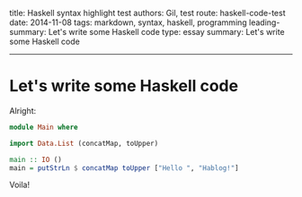 title: Haskell syntax highlight test
authors: Gil, test
route: haskell-code-test
date: 2014-11-08
tags: markdown, syntax, haskell, programming
leading-summary: Let's write some Haskell code
type: essay
summary: Let's write some Haskell code

---

Let's write some Haskell code
=============================

Alright:

```haskell
module Main where

import Data.List (concatMap, toUpper)

main :: IO ()
main = putStrLn $ concatMap toUpper ["Hello ", "Hablog!"]

```

Voila!
